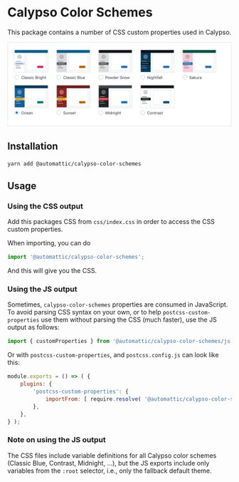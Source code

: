 # Calypso Color Schemes

This package contains a number of CSS custom properties used in Calypso.

![Color scheme thumbnails](screenshot@2x.png)

## Installation

```sh
yarn add @automattic/calypso-color-schemes
```

## Usage

### Using the CSS output

Add this packages CSS from `css/index.css` in order to access the CSS custom
properties.

When importing, you can do

```js
import '@automattic/calypso-color-schemes';
```

And this will give you the CSS.

### Using the JS output

Sometimes, `calypso-color-schemes` properties are consumed in JavaScript. To avoid parsing CSS syntax on your own, or to help `postcss-custom-properties` use them without parsing the CSS (much faster), use the JS output as follows:

```js
import { customProperties } from '@automattic/calypso-color-schemes/js'; // mind the js suffix
```

Or with `postcss-custom-properties`, and `postcss.config.js` can look like this:

```js
module.exports = () => ( {
	plugins: {
		'postcss-custom-properties': {
			importFrom: [ require.resolve( '@automattic/calypso-color-schemes/js' ) ],
		},
	},
} );
```

### Note on using the JS output

The CSS files include variable definitions for all Calypso color schemes (Classic Blue, Contrast, Midnight, ...), but the JS exports include only variables from the `:root` selector, i.e., only the fallback default theme.
